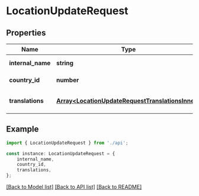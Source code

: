 # LocationUpdateRequest


## Properties

Name | Type | Description | Notes
------------ | ------------- | ------------- | -------------
**internal_name** | **string** |  | [default to undefined]
**country_id** | **number** |  | [default to undefined]
**translations** | [**Array&lt;LocationUpdateRequestTranslationsInner&gt;**](LocationUpdateRequestTranslationsInner.md) |  | [optional] [default to undefined]

## Example

```typescript
import { LocationUpdateRequest } from './api';

const instance: LocationUpdateRequest = {
    internal_name,
    country_id,
    translations,
};
```

[[Back to Model list]](../README.md#documentation-for-models) [[Back to API list]](../README.md#documentation-for-api-endpoints) [[Back to README]](../README.md)
